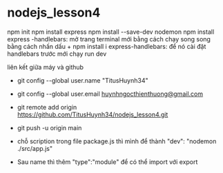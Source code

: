 # nodejs_lesson4
npm init
npm install express
npm install --save-dev nodemon
npm install express -handlebars: mở trang terminal mới bằng cách chạy song song bằng cách nhấn dấu +
npm install i express-handlebars: để nó cài đặt handlebars trước mới chạy run dev

liên kết giữa máy và github
- git config --global user.name "TitusHuynh34"
- git config --global user.email huynhngocthienthuong@gmail.com
- git remote  add origin https://github.com/TitusHuynh34/nodejs_lesson4.git
- git push -u origin main

- chỗ scription trong file package.js thì mình để thành "dev": "nodemon ./src/app.js"
- Sau name thì thêm "type":"module" để có thể import với export
